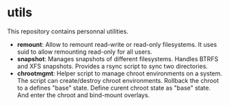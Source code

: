 # utils

This repository contains personnal utilities.

 * **remount**: Allow to remount read-write or read-only filesystems.
   It uses suid to allow remounting read-only for all users.
 * **snapshot**: Manages snapshots of different filesystems.
   Handles BTRFS and XFS snapshots.
   Provides a rsync script to sync two directories.
 * **chrootmgmt**: Helper script to manage chroot environments on a system.
   The script can create/destroy chroot environments. Rollback the chroot
   to a defines "base" state. Define curent chroot state as "base" state.
   And enter the chroot and bind-mount overlays.


